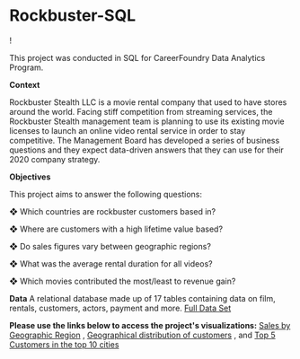 # Rockbuster-SQL


!





This project was conducted in SQL for CareerFoundry Data Analytics Program.

**Context**

Rockbuster Stealth LLC is a movie rental company that used to have stores around the world. Facing stiff competition from streaming services, the Rockbuster Stealth management team is planning to use its existing movie licenses to launch an online video rental service in order to stay competitive. The Management Board has developed a series of business questions and they expect data-driven answers that they can use for their 2020 company strategy.

**Objectives**

This project aims to answer the following questions:

❖ Which countries are rockbuster customers based in?

❖ Where are customers with a high lifetime value based?

❖ Do sales figures vary between geographic regions?

❖ What was the average rental duration for all videos?

❖ Which movies contributed the most/least to revenue gain?

**Data**
A relational database made up of 17 tables containing data on film, rentals, customers, actors, payment and more.
[Full Data Set](http://www.postgresqltutorial.com/wp-content/uploads/2019/05/dvdrental.zip)

**Please use the links below to access the project's visualizations:**
[Sales by Geographic Region](https://public.tableau.com/app/profile/ruth5502/viz/SalesbyGeographicRegion_16671781559230/Sheet5?publish=yes) ,
[Geographical distribution of customers](https://public.tableau.com/app/profile/ruth5502/viz/GeographicalDistributionofCustomers/Sheet3?publish=yes) , and 
[Top 5 Customers in the top 10 cities](https://public.tableau.com/app/profile/ruth5502/viz/Top5Customersinthetop10Cities/Sheet4?publish=yes)
